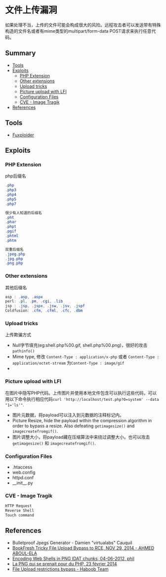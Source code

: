 # 文件上传漏洞

如果处理不当，上传的文件可能会构成很大的风险。远程攻击者可以发送带有特殊构造的文件名或者有mime类型的multipart/form-data POST请求来执行任意代码。

## Summary

* [Tools](#tools)
* [Exploits](#exploits)
	* [PHP Extension](#php-extension)
	* [Other extensions](#other-extensions)
	* [Upload tricks](#upload-tricks)
	* [Picture upload with LFI](#picture-upload-with-lfi)
	* [Configuration Files](#configuration-files)
	* [CVE - Image Tragik](#cve---image-tragik)
* [References](#references)


## Tools

- [Fuxploider](https://github.com/almandin/fuxploider)

## Exploits

### PHP Extension

php后缀名

```powershell
.php
.php3
.php4
.php5
.php7

很少有人知道的后缀名
.pht
.phar
.phpt
.pgif
.phtml
.phtm

双重后缀名
.jpeg.php
.jpg.php
.png.php
```

### Other extensions

其他后缀名

```powershell
asp : .asp, .aspx
perl: .pl, .pm, .cgi, .lib
jsp : .jsp, .jspx, .jsw, .jsv, .jspf
Coldfusion: .cfm, .cfml, .cfc, .dbm
```

### Upload tricks

上传欺骗方式

- Null字节填充(eg:shell.php%00.gif, shell.php%00.png)，很好的攻击`pathinfo()`
- Mime type, 修改 `Content-Type : application/x-php` 或者 `Content-Type : application/octet-stream` 为`Content-Type : image/gif`
- 

### Picture upload with LFI

在图片中隐写PHP代码。上传图片并使用本地文件包含可以执行这些代码，可以用以下命令执行相应代码`curl 'http://localhost/test.php?0=system' --data "1='ls'"`.

- 图片元数据，将payload可以注入到元数据的注释标记内。
- Picture Resize, hide the payload within the compression algorithm in order to bypass a resize. Also defeating `getimagesize()` and `imagecreatefromgif()`.
- 图片调整大小，将payload藏在压缩算法中来绕过调整大小。也可以攻击`getimagesize()` 和 `imagecreatefromgif()`.

### Configuration Files

- .htaccess
- web.config
- httpd.conf
- \_\_init\_\_.py


### CVE - Image Tragik

```powershell
HTTP Request
Reverse Shell
Touch command
```

## References

* Bulletproof Jpegs Generator - Damien "virtualabs" Cauquil
* [BookFresh Tricky File Upload Bypass to RCE, NOV 29, 2014 - AHMED ABOUL-ELA](https://secgeek.net/bookfresh-vulnerability/)
* [Encoding Web Shells in PNG IDAT chunks, 04-06-2012, phil](https://www.idontplaydarts.com/2012/06/encoding-web-shells-in-png-idat-chunks/)
* [La PNG qui se prenait pour du PHP, 23 février 2014](https://phil242.wordpress.com/2014/02/23/la-png-qui-se-prenait-pour-du-php/)
* [File Upload restrictions bypass - Haboob Team](https://www.exploit-db.com/docs/english/45074-file-upload-restrictions-bypass.pdf)